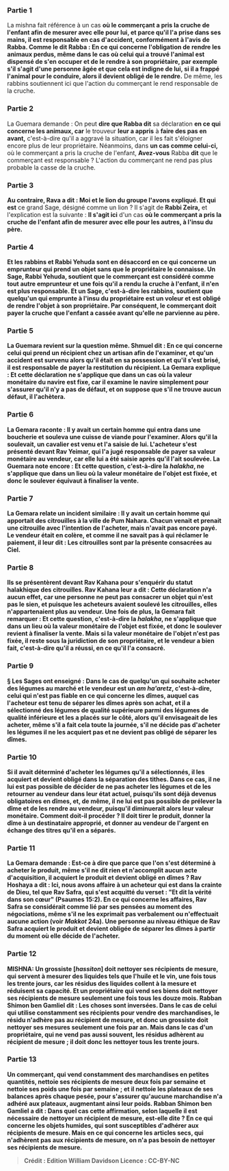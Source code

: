 
### Partie 1
La mishna fait référence à un cas <b>où le commerçant <b>a pris</b> la cruche de l'enfant afin de <b>mesurer avec elle</b> pour lui, <b>et</b> parce qu'il l'a prise dans ses mains, il est responsable en cas d'accident, <b>conformément</b> à l'avis de <b>Rabba. Comme le dit Rabba :</b> En ce qui concerne l'obligation de rendre les animaux perdus, même dans le cas où celui qui a trouvé l'animal est dispensé de s'en occuper et de le rendre à son propriétaire, par exemple s'il s'agit d'une personne âgée et que cela est indigne de lui, si <b>il a frappé</b> l'animal pour le conduire, alors <b>il devient obligé</b> de le rendre.</b> De même, les rabbins soutiennent ici que l'action du commerçant le rend responsable de la cruche.

### Partie 2
La Guemara demande : On peut <b>dire que Rabba dit</b> sa déclaration <b>en ce qui concerne les animaux, car</b> le trouveur <b>leur a appris</b> à <b>faire des pas en avant,</b> c'est-à-dire qu'il a aggravé la situation, car il les fait s'éloigner encore plus de leur propriétaire. Néanmoins, dans <b>un cas comme celui-ci,</b> où le commerçant a pris la cruche de l'enfant, <b>Avez-vous</b> Rabba <b>dit</b> que le commerçant est responsable ? L'action du commerçant ne rend pas plus probable la casse de la cruche.

### Partie 3
<b>Au contraire, Rava a dit : Moi et le lion du groupe l'avons expliqué. Et qui est</b> ce grand Sage, désigné comme un lion ? Il s'agit de <b>Rabbi Zeira,</b> et l'explication est la suivante : <b>Il s'agit ici</b> d'un cas <b>où le commerçant <b>a pris</b> la cruche de l'enfant afin de <b>mesurer avec elle pour les autres,</b> à l'insu du père.

### Partie 4
<b>Et</b> les rabbins et Rabbi Yehuda <b>sont en désaccord en ce qui concerne un emprunteur</b> qui prend un objet <b>sans</b> que le propriétaire le <b>connaisse.</b> Un <b>Sage,</b> Rabbi Yehuda, <b>soutient</b> que le commerçant <b>est</b> considéré comme tout autre <b>emprunteur</b> et une fois qu'il a rendu la cruche à l'enfant, il n'en est plus responsable. <b>Et</b> un <b>Sage,</b> c'est-à-dire les rabbins, <b>soutient</b> que quelqu'un qui emprunte à l'insu du propriétaire <b>est un voleur</b> et est obligé de rendre l'objet à son propriétaire. Par conséquent, le commerçant doit payer la cruche que l'enfant a cassée avant qu'elle ne parvienne au père.

### Partie 5
La Guemara revient sur <b>la</b> question <b>même. Shmuel dit :</b> En ce qui concerne <b>celui qui prend un récipient chez un artisan</b> afin de l'<b>examiner, et qu'un accident est survenu</b> alors qu'il était <b>en sa possession</b> et qu'il s'est brisé, il est <b>responsable</b> de payer la restitution du récipient. La Gemara explique : <b>Et cette déclaration</b> ne s'applique que dans un cas <b>où la valeur monétaire</b> du navire <b>est fixe,</b> car il examine le navire simplement pour s'assurer qu'il n'y a pas de défaut, et on suppose que s'il ne trouve aucun défaut, il l'achètera.

### Partie 6
La Gemara raconte : Il y avait <b>un certain homme qui entra dans une boucherie et souleva une cuisse de viande</b> pour l'examiner. <b>Alors qu'il la soulevait, un cavalier est venu</b> et l'a <b>saisie</b> <b>de lui.</b> L'acheteur s'est <b>présenté devant Rav Yeimar,</b> qui l'a <b>jugé responsable de payer sa valeur monétaire</b> au vendeur, car elle lui a été saisie après qu'il l'ait soulevée. La Guemara note encore : <b>Et cette question,</b> c'est-à-dire la <i>halakha</i>, ne s'applique que dans un lieu <b>où la valeur monétaire</b> de l'objet est <b>fixée,</b> et donc le soulever équivaut à finaliser la vente.

### Partie 7
La Gemara relate un incident similaire : Il y avait <b>un certain homme qui apportait des citrouilles à</b> la ville de <b>Pum Nahara. Chacun venait</b> et <b>prenait une citrouille</b> avec l'intention de l'acheter, mais n'avait pas encore payé. Le vendeur était en colère, et comme il ne savait pas à qui réclamer le paiement, <b>il leur dit :</b> Les citrouilles <b>sont par la présente consacrées au Ciel.</b>

### Partie 8
<b>Ils se présentèrent devant Rav Kahana</b> pour s'enquérir du statut halakhique des citrouilles. Rav Kahana <b>leur a dit :</b> Cette déclaration n'a aucun effet, car <b>une personne ne peut pas consacrer un objet qui n'est pas le sien,</b> et puisque les acheteurs avaient soulevé les citrouilles, elles n'appartenaient plus au vendeur. Une fois de plus, la Gemara fait remarquer : <b>Et cette question,</b> c'est-à-dire la <i>halakha</i>, ne s'applique que dans un lieu <b>où</b> la valeur <b>monétaire</b> de l'objet est <b>fixée,</b> et donc le soulever revient à finaliser la vente. <b>Mais</b> si la <b>valeur monétaire</b> de l'objet n'est <b>pas fixée, il reste sous la juridiction de son propriétaire, et</b> le vendeur a <b>bien fait,</b> c'est-à-dire qu'il a réussi, en ce <b>qu'il l'a consacré</b>.

### Partie 9
§ <b>Les Sages ont enseigné :</b> Dans le cas de <b>quelqu'un qui</b> souhaite <b>acheter des légumes au marché</b> et le vendeur est un <i>am ha'aretz</i>, c'est-à-dire, celui qui n'est pas fiable en ce qui concerne les dîmes, auquel cas l'acheteur est tenu de séparer les dîmes après son achat, <b>et il a sélectionné</b> des légumes de qualité supérieure parmi des légumes de qualité inférieure <b>et les a placés</b> sur le côté, alors qu'il envisageait de les acheter, <b>même</b> s'il a fait cela <b>toute la journée,</b> s'il ne décide pas d'acheter les légumes <b>il ne les acquiert pas</b> <b>et ne devient pas obligé de</b> séparer les <b>dîmes. </b>

### Partie 10
Si <b>il avait déterminé d'acheter</b> les légumes qu'il a sélectionnés, <b>il les acquiert</b> <b>et devient obligé dans</b> la séparation des <b>tithes. </b> Dans ce cas, <b>il ne lui est pas possible</b> de décider de ne pas acheter les légumes et de les <b>retourner</b> au vendeur dans leur état actuel, <b>puisqu'ils sont déjà devenus obligatoires en dîmes, et,</b> de même, <b>il ne lui est pas possible de prélever la dîme</b> et de les rendre au vendeur, <b>puisqu'il diminuerait alors leur valeur monétaire</b>. <b>Comment</b> doit-il procéder ? <b>Il</b> doit <b>tirer</b> le produit, donner la dîme à un destinataire approprié, <b>et donner</b> au vendeur <b>de l'argent</b> en échange des <b>titres</b> qu'il en a séparés.

### Partie 11
La Gemara demande : <b>Est-ce à dire</b> que <b>parce que l'on s'est déterminé à acheter</b> le produit, même s'il ne dit rien et n'accomplit aucun acte d'acquisition, <b>il acquiert</b> le produit <b>et devient obligé en dîmes ? Rav Hoshaya a dit : Ici, nous avons affaire</b> à un acheteur qui est <b>dans la crainte de Dieu, tel que Rav Safra,</b> qui <b>s'est acquitté</b> du verset : <b>"Et dit la vérité dans son cœur"</b> (Psaumes 15:2). En ce qui concerne les affaires, Rav Safra se considérait comme lié par ses pensées au moment des négociations, même s'il ne les exprimait pas verbalement ou n'effectuait aucune action (voir <i>Makkot</i> 24a). Une personne au niveau éthique de Rav Safra acquiert le produit et devient obligée de séparer les dîmes à partir du moment où elle décide de l'acheter.

### Partie 12
<strong>MISHNA:</strong> <b>Un grossiste [<i>hassiton</i>] doit nettoyer ses récipients de mesure</b>, qui servent à mesurer des liquides tels que l'huile et le vin, <b>une fois tous les trente jours,</b> car les résidus des liquides collent à la mesure et réduisent sa capacité. <b>Et un propriétaire</b> qui vend ses biens doit nettoyer ses récipients de mesure seulement <b>une fois tous les douze mois. Rabban Shimon ben Gamliel dit : Les choses sont inversées.</b> Dans le cas de celui qui utilise constamment ses récipients pour vendre des marchandises, le résidu n'adhère pas au récipient de mesure, et donc un grossiste doit nettoyer ses mesures seulement une fois par an. Mais dans le cas d'un propriétaire, qui ne vend pas aussi souvent, les résidus adhèrent au récipient de mesure ; il doit donc les nettoyer tous les trente jours.

### Partie 13
<b>Un commerçant,</b> qui vend constamment des marchandises en petites quantités, <b>nettoie ses récipients de mesure</b> <b>deux fois par semaine et nettoie ses poids une fois par semaine ; et il nettoie</b> les plateaux de <b>ses balances après chaque pesée,</b> pour s'assurer qu'aucune marchandise n'a adhéré aux plateaux, augmentant ainsi leur poids. <b>Rabban Shimon ben Gamliel a dit : Dans quel</b> cas <b>cette affirmation,</b> selon laquelle il est nécessaire de nettoyer un récipient de mesure, <b>est-elle dite ? En ce qui concerne les objets humides</b>, qui sont susceptibles d'adhérer aux récipients de mesure. <b>Mais en ce qui concerne les articles secs</b>, qui n'adhèrent pas aux récipients de mesure, on <b>n'a pas besoin</b> de nettoyer ses récipients de mesure.

>Crédit : Edition William Davidson
>Licence : CC-BY-NC